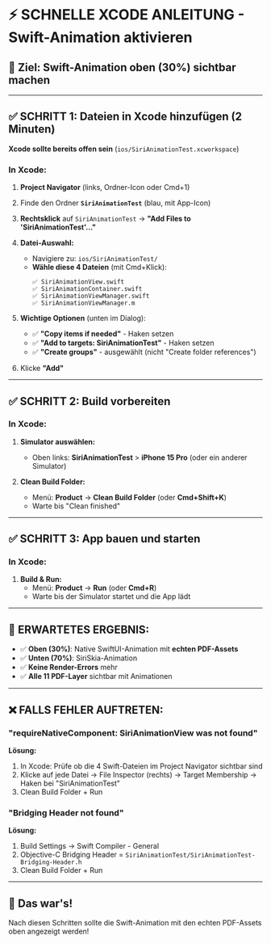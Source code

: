 # ⚡ SCHNELLE XCODE ANLEITUNG - Swift-Animation aktivieren

## 🎯 Ziel: Swift-Animation oben (30%) sichtbar machen

---

## ✅ SCHRITT 1: Dateien in Xcode hinzufügen (2 Minuten)

**Xcode sollte bereits offen sein** (`ios/SiriAnimationTest.xcworkspace`)

### In Xcode:

1. **Project Navigator** (links, Ordner-Icon oder Cmd+1)
2. Finde den Ordner **`SiriAnimationTest`** (blau, mit App-Icon)
3. **Rechtsklick** auf `SiriAnimationTest` → **"Add Files to 'SiriAnimationTest'..."**

4. **Datei-Auswahl:**
   - Navigiere zu: `ios/SiriAnimationTest/`
   - **Wähle diese 4 Dateien** (mit Cmd+Klick):
     ```
     ✅ SiriAnimationView.swift
     ✅ SiriAnimationContainer.swift
     ✅ SiriAnimationViewManager.swift
     ✅ SiriAnimationViewManager.m
     ```

5. **Wichtige Optionen** (unten im Dialog):
   - ✅ **"Copy items if needed"** - Haken setzen
   - ✅ **"Add to targets: SiriAnimationTest"** - Haken setzen
   - ✅ **"Create groups"** - ausgewählt (nicht "Create folder references")

6. Klicke **"Add"**

---

## ✅ SCHRITT 2: Build vorbereiten

### In Xcode:

1. **Simulator auswählen:**
   - Oben links: **SiriAnimationTest** > **iPhone 15 Pro** (oder ein anderer Simulator)

2. **Clean Build Folder:**
   - Menü: **Product** → **Clean Build Folder** (oder **Cmd+Shift+K**)
   - Warte bis "Clean finished"

---

## ✅ SCHRITT 3: App bauen und starten

### In Xcode:

1. **Build & Run:**
   - Menü: **Product** → **Run** (oder **Cmd+R**)
   - Warte bis der Simulator startet und die App lädt

---

## 🎉 ERWARTETES ERGEBNIS:

- ✅ **Oben (30%)**: Native SwiftUI-Animation mit **echten PDF-Assets**
- ✅ **Unten (70%)**: SiriSkia-Animation
- ✅ **Keine Render-Errors** mehr
- ✅ **Alle 11 PDF-Layer** sichtbar mit Animationen

---

## ❌ FALLS FEHLER AUFTRETEN:

### "requireNativeComponent: SiriAnimationView was not found"

**Lösung:**
1. In Xcode: Prüfe ob die 4 Swift-Dateien im Project Navigator sichtbar sind
2. Klicke auf jede Datei → File Inspector (rechts) → Target Membership → Haken bei "SiriAnimationTest"
3. Clean Build Folder + Run

### "Bridging Header not found"

**Lösung:**
1. Build Settings → Swift Compiler - General
2. Objective-C Bridging Header = `SiriAnimationTest/SiriAnimationTest-Bridging-Header.h`
3. Clean Build Folder + Run

---

## 📱 Das war's!

Nach diesen Schritten sollte die Swift-Animation mit den echten PDF-Assets oben angezeigt werden!

